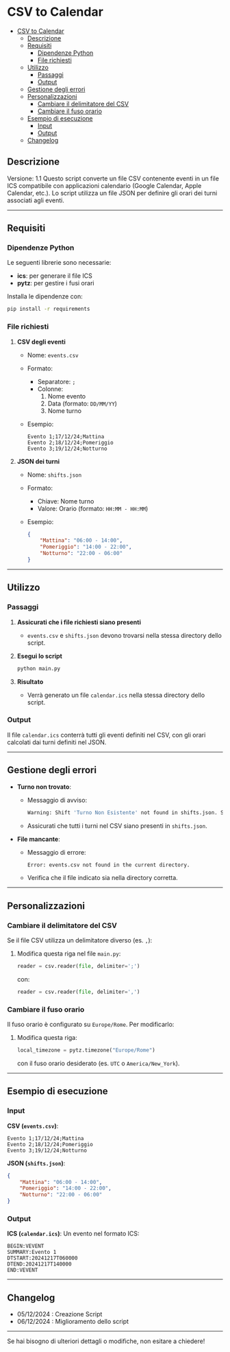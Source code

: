 # CSV to Calendar

- [CSV to Calendar](#csv-to-calendar)
  - [Descrizione](#descrizione)
  - [Requisiti](#requisiti)
    - [Dipendenze Python](#dipendenze-python)
    - [File richiesti](#file-richiesti)
  - [Utilizzo](#utilizzo)
    - [Passaggi](#passaggi)
    - [Output](#output)
  - [Gestione degli errori](#gestione-degli-errori)
  - [Personalizzazioni](#personalizzazioni)
    - [Cambiare il delimitatore del CSV](#cambiare-il-delimitatore-del-csv)
    - [Cambiare il fuso orario](#cambiare-il-fuso-orario)
  - [Esempio di esecuzione](#esempio-di-esecuzione)
    - [Input](#input)
    - [Output](#output-1)
  - [Changelog](#changelog)

## Descrizione

Versione: 1.1
Questo script converte un file CSV contenente eventi in un file ICS compatibile con applicazioni calendario (Google Calendar, Apple Calendar, etc.). Lo script utilizza un file JSON per definire gli orari dei turni associati agli eventi.

---

## Requisiti

### Dipendenze Python

Le seguenti librerie sono necessarie:

- **ics**: per generare il file ICS
- **pytz**: per gestire i fusi orari

Installa le dipendenze con:

```bash
pip install -r requirements
```

### File richiesti

1. **CSV degli eventi**
   - Nome: `events.csv`
   - Formato:
     - Separatore: `;`
     - Colonne:
       1. Nome evento
       2. Data (formato: `DD/MM/YY`)
       3. Nome turno
   - Esempio:
  
     ```csv
     Evento 1;17/12/24;Mattina
     Evento 2;18/12/24;Pomeriggio
     Evento 3;19/12/24;Notturno
     ```

2. **JSON dei turni**
   - Nome: `shifts.json`
   - Formato:
     - Chiave: Nome turno
     - Valore: Orario (formato: `HH:MM - HH:MM`)
   - Esempio:

     ```json
     {
         "Mattina": "06:00 - 14:00",
         "Pomeriggio": "14:00 - 22:00",
         "Notturno": "22:00 - 06:00"
     }
     ```

---

## Utilizzo

### Passaggi

1. **Assicurati che i file richiesti siano presenti**
   - `events.csv` e `shifts.json` devono trovarsi nella stessa directory dello script.

2. **Esegui lo script**

   ```bash
   python main.py
   ```

3. **Risultato**
   - Verrà generato un file `calendar.ics` nella stessa directory dello script.

### Output

Il file `calendar.ics` conterrà tutti gli eventi definiti nel CSV, con gli orari calcolati dai turni definiti nel JSON.

---

## Gestione degli errori

- **Turno non trovato**:
  
  - Messaggio di avviso:

    ```bash
    Warning: Shift 'Turno Non Esistente' not found in shifts.json. Skipping event 'Evento'.
    ```

  - Assicurati che tutti i turni nel CSV siano presenti in `shifts.json`.

- **File mancante**:
  - Messaggio di errore:

    ```bash
    Error: events.csv not found in the current directory.
    ```

  - Verifica che il file indicato sia nella directory corretta.

---

## Personalizzazioni

### Cambiare il delimitatore del CSV

Se il file CSV utilizza un delimitatore diverso (es. `,`):

1. Modifica questa riga nel file `main.py`:

   ```python
   reader = csv.reader(file, delimiter=';')
   ```

   con:

   ```python
   reader = csv.reader(file, delimiter=',')
   ```

### Cambiare il fuso orario

Il fuso orario è configurato su `Europe/Rome`. Per modificarlo:

1. Modifica questa riga:

   ```python
   local_timezone = pytz.timezone("Europe/Rome")
   ```

   con il fuso orario desiderato (es. `UTC` o `America/New_York`).

---

## Esempio di esecuzione

### Input

**CSV (`events.csv`)**:

```csv
Evento 1;17/12/24;Mattina
Evento 2;18/12/24;Pomeriggio
Evento 3;19/12/24;Notturno
```

**JSON (`shifts.json`)**:

```json
{
    "Mattina": "06:00 - 14:00",
    "Pomeriggio": "14:00 - 22:00",
    "Notturno": "22:00 - 06:00"
}
```

### Output

**ICS (`calendar.ics`)**:
Un evento nel formato ICS:

```ics
BEGIN:VEVENT
SUMMARY:Evento 1
DTSTART:20241217T060000
DTEND:20241217T140000
END:VEVENT
```

---

## Changelog

- 05/12/2024 : Creazione Script
- 06/12/2024 : Miglioramento dello script

---

Se hai bisogno di ulteriori dettagli o modifiche, non esitare a chiedere!
